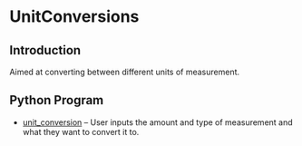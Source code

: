 # UnitConversions
## Introduction
Aimed at converting between different units of measurement.
## Python Program
  * [unit_conversion]( https://github.com/Spades86/Undergraduate/blob/master/Python/UnitConversions/src/unit_conversion.py) – User inputs the amount and type of measurement and what they want to convert it to.
